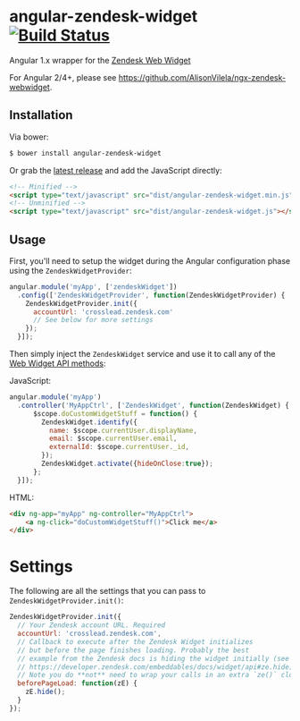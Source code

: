 # angular-zendesk-widget [![Build Status](https://travis-ci.org/CrossLead/angular-zendesk-widget.svg?branch=master)](https://travis-ci.org/CrossLead/angular-zendesk-widget)
Angular 1.x wrapper for the [Zendesk Web Widget](https://support.zendesk.com/hc/en-us/articles/203908456-Using-Web-Widget-to-embed-customer-service-in-your-website)

For Angular 2/4+, please see https://github.com/AlisonVilela/ngx-zendesk-webwidget.

## Installation
Via bower:
```bash
$ bower install angular-zendesk-widget
```
Or grab the [latest release](https://github.com/CrossLead/angular-zendesk-widget/releases) and add the JavaScript directly:
```html
<!-- Minified -->
<script type="text/javascript" src="dist/angular-zendesk-widget.min.js"></script>
<!-- Unminified -->
<script type="text/javascript" src="dist/angular-zendesk-widget.js"></script>
```

## Usage
First, you'll need to setup the widget during the Angular configuration phase using the `ZendeskWidgetProvider`:
```js
angular.module('myApp', ['zendeskWidget'])
  .config(['ZendeskWidgetProvider', function(ZendeskWidgetProvider) {
    ZendeskWidgetProvider.init({
      accountUrl: 'crosslead.zendesk.com'
      // See below for more settings
    });
  }]);
```
Then simply inject the `ZendeskWidget` service and use it to call any of the [Web Widget API methods](https://developer.zendesk.com/embeddables/docs/widget/api):

JavaScript:
```js
angular.module('myApp')
  .controller('MyAppCtrl', ['ZendeskWidget', function(ZendeskWidget) {
	  $scope.doCustomWidgetStuff = function() {
        ZendeskWidget.identify({
          name: $scope.currentUser.displayName,
          email: $scope.currentUser.email,
          externalId: $scope.currentUser._id,
        });
        ZendeskWidget.activate({hideOnClose:true});
	  };
  }]);
```
HTML:
```html
<div ng-app="myApp" ng-controller="MyAppCtrl">
	<a ng-click="doCustomWidgetStuff()">Click me</a>
</div>
```
# Settings
The following are all the settings that you can pass to `ZendeskWidgetProvider.init()`:
```js
ZendeskWidgetProvider.init({
  // Your Zendesk account URL. Required
  accountUrl: 'crosslead.zendesk.com',
  // Callback to execute after the Zendesk Widget initializes
  // but before the page finishes loading. Probably the best
  // example from the Zendesk docs is hiding the widget initially (see
  // https://developer.zendesk.com/embeddables/docs/widget/api#ze.hide).
  // Note you do **not** need to wrap your calls in an extra `ze()` closure
  beforePageLoad: function(zE) {
    zE.hide();
  }
});
```
